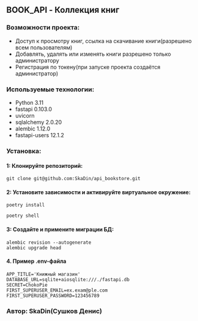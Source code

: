 ## BOOK_API - Коллекция книг

### Возможности проекта:
- Доступ к просмотру книг, ссылка на скачивание книги(разрешено всем пользователям)
- Добавлять, удалять или изменять книги разрешено только администратору
- Регистрация по токену(при запуске проекта создаётся администратор)


### Используемые технологии:
- Python 3.11
- fastapi 0.103.0
- uvicorn
- sqlalchemy 2.0.20
- alembic 1.12.0
- fastapi-users 12.1.2

### Установка:
#### 1: Клонируйте репозиторий:
```
git clone git@github.com:SkaDin/api_bookstore.git
```
#### 2: Установите зависимости и активируйте виртуальное окружение:
```commandline
poetry install

poetry shell
```
#### 3: Создайте и примените миграции БД:
```commandline
alembic revision --autogenerate
alembic upgrade head 
```
#### 4. Пример .env-файла
```
APP_TITLE='Книжный магазин'
DATABASE_URL=sqlite+aiosqlite:///./fastapi.db
SECRET=ChokoPie
FIRST_SUPERUSER_EMAIL=ex.exam@ple.com
FIRST_SUPERUSER_PASSWORD=123456789
```
### Aвтор: SkaDin(Сушков Денис)
